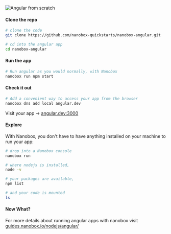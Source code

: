 ![Angular from scratch](https://guides.nanobox.io/assets/quickstart-icons/angular.png)

#### Clone the repo

```bash
# clone the code
git clone https://github.com/nanobox-quickstarts/nanobox-angular.git

# cd into the angular app
cd nanobox-angular
```

#### Run the app

```bash
# Run angular as you would normally, with Nanobox
nanobox run npm start
```

#### Check it out

```bash
# Add a convenient way to access your app from the browser
nanobox dns add local angular.dev
```

Visit your app -> [angular.dev:3000](http://angular.dev:3000)

#### Explore

With Nanobox, you don't have to have anything installed on your machine to run your app:

```bash
# drop into a Nanobox console
nanobox run

# where nodejs is installed,
node -v

# your packages are available,
npm list

# and your code is mounted
ls
```

#### Now What?
For more details about running angular apps with nanobox visit [guides.nanobox.io/nodejs/angular/](https://guides.nanobox.io/nodejs/angular/)

